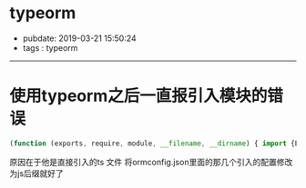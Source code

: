 # typeorm

- pubdate: 2019-03-21 15:50:24
- tags : typeorm

------

# 使用typeorm之后一直报引入模块的错误

```javascript
(function (exports, require, module, __filename, __dirname) { import {Entity, PrimaryGeneratedColumn, Column} from "typeorm"; ^ SyntaxError: Unexpected token {
```

原因在于他是直接引入的ts 文件 将ormconfig.json里面的那几个引入的配置修改为js后缀就好了